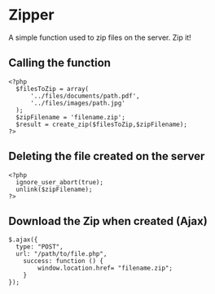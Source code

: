 # Zipper
A simple function used to zip files on the server. Zip it!


## Calling the function
```
<?php
  $filesToZip = array(
      '../files/documents/path.pdf',
      '../files/images/path.jpg'
  );
  $zipFilename = 'filename.zip';
  $result = create_zip($filesToZip,$zipFilename);
?>
```

## Deleting the file created on the server
```
<?php
  ignore_user_abort(true);
  unlink($zipFilename);
?>
```

## Download the Zip when created (Ajax)
```
$.ajax({
  type: "POST",
  url: "/path/to/file.php",
	success: function () {
		window.location.href= "filename.zip";
	}
});
```
